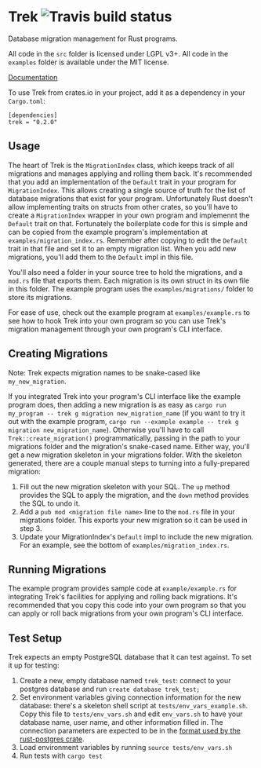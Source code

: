 Trek ![Travis build status](https://travis-ci.org/starim/trek.svg?branch=master)
==

Database migration management for Rust programs.

All code in the `src` folder is licensed under LGPL v3+.
All code in the `examples` folder is available under the MIT license.

[Documentation](https://starim.github.io/trek/trek/index.html)


To use Trek from crates.io in your project, add it as a dependency in your
`Cargo.toml`:

```
[dependencies]
trek = "0.2.0"
```

Usage
--

The heart of Trek is the `MigrationIndex` class, which keeps track of all
migrations and manages applying and rolling them back. It's recommended that
you add an implementation of the `Default` trait in your program for
`MigrationIndex`. This allows creating a single source of truth for the list of
database migrations that exist for your program. Unfortunately Rust doesn't
allow implementing traits on structs from other crates, so you'll have to
create a `MigrationIndex` wrapper in your own program and implemennt the
`Default` trait on that. Fortunately the boilerplate code for this is simple
and can be copied from the example program's implementation at
`examples/migration_index.rs`. Remember after copying to edit the `Default`
trait in that file and set it to an empty migration list.  When you add new
migrations, you'll add them to the `Default` impl in this file.

You'll also need a folder in your source tree to hold the migrations, and a
`mod.rs` file that exports them. Each migration is its own struct in its own
file in this folder. The example program uses the `examples/migrations/` folder
to store its migrations.

For ease of use, check out the example program at `examples/example.rs` to see
how to hook Trek into your own program so you can use Trek's migration
management through your own program's CLI interface.


Creating Migrations
--

Note: Trek expects migration names to be snake-cased like `my_new_migration`.

If you integrated Trek into your program's CLI interface like the example
program does, then adding a new migration is as easy as `cargo run my_program
-- trek g migration new_migration_name` (if you want to try it out with the
example program, `cargo run --example example -- trek g migration
new_migration_name`). Otherwise you'll have to call `Trek::create_migration()`
programmatically, passing in the path to your migrations folder and the
migration's snake-cased name. Either way, you'll get a new migration skeleton
in your migrations folder. With the skeleton generated, there are a couple
manual steps to turning into a fully-prepared migration:

1. Fill out the new migration skeleton with your SQL. The `up` method provides
   the SQL to apply the migration, and the `down` method provides the SQL to
   undo it.
2. Add a `pub mod <migration file name>` line to the `mod.rs` file in your
   migrations folder. This exports your new migration so it can be used in step
   3.
3. Update your MigrationIndex's `Default` impl to include the new migration.
   For an example, see the bottom of `examples/migration_index.rs`.


Running Migrations
--

The example program provides sample code at `example/example.rs` for
integrating Trek's facilities for applying and rolling back migrations. It's
recommended that you copy this code into your own program so that you can apply
or roll back migrations from your own program's CLI interface.


Test Setup
--

Trek expects an empty PostgreSQL database that it can test against. To set it up for testing:

1. Create a new, empty database named `trek_test`: connect to your postgres database and run `create database trek_test;`
2. Set environment variables giving connection information for the new database: there's a skeleton shell script at `tests/env_vars_example.sh`. Copy this file to `tests/env_vars.sh` and edit `env_vars.sh` to have your database name, user name, and other information filled in. The connection parameters are expected to be in the [format used by the rust-postgres crate](https://sfackler.github.io/rust-postgres/doc/v0.10.0/postgres/struct.Connection.html#method.connect).
3. Load environment variables by running `source tests/env_vars.sh`
4. Run tests with `cargo test`
